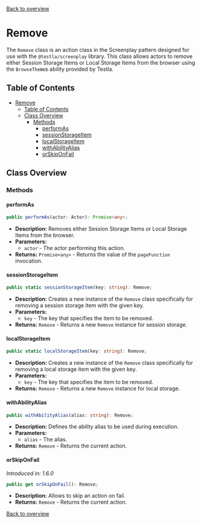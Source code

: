 [Back to overview](../../screenplay_elements.md)

# Remove

The `Remove` class is an action class in the Screenplay pattern designed for use with the `@testla/screenplay` library. This class allows actors to remove either Session Storage Items or Local Storage Items from the browser using the `BrowseTheWeb` ability provided by Testla.

## Table of Contents

- [Remove](#remove)
  - [Table of Contents](#table-of-contents)
  - [Class Overview](#class-overview)
    - [Methods](#methods)
      - [performAs](#performas)
      - [sessionStorageItem](#sessionstorageitem)
      - [localStorageItem](#localstorageitem)
      - [withAbilityAlias](#withabilityalias)
      - [orSkipOnFail](#orskiponfail)

## Class Overview

### Methods

#### performAs

```typescript
public performAs(actor: Actor): Promise<any>;
```

- **Description:** Removes either Session Storage Items or Local Storage Items from the browser.
- **Parameters:**
  - `actor` - The actor performing this action.
- **Returns:** `Promise<any>` - Returns the value of the `pageFunction` invocation.

#### sessionStorageItem

```typescript
public static sessionStorageItem(key: string): Remove;
```

- **Description:** Creates a new instance of the `Remove` class specifically for removing a session storage item with the given key.
- **Parameters:**
  - `key` - The key that specifies the item to be removed.
- **Returns:** `Remove` - Returns a new `Remove` instance for session storage.

#### localStorageItem

```typescript
public static localStorageItem(key: string): Remove;
```

- **Description:** Creates a new instance of the `Remove` class specifically for removing a local storage item with the given key.
- **Parameters:**
  - `key` - The key that specifies the item to be removed.
- **Returns:** `Remove` - Returns a new `Remove` instance for local storage.

#### withAbilityAlias

```typescript
public withAbilityAlias(alias: string): Remove;
```

- **Description:** Defines the ability alias to be used during execution.
- **Parameters:**
  - `alias` - The alias.
- **Returns:** `Remove` - Returns the current action.

#### orSkipOnFail

*Introduced in: 1.6.0*

```typescript
public get orSkipOnFail(): Remove;
```

- **Description:** Allows to skip an action on fail.
- **Returns:** `Remove` - Returns the current action.

[Back to overview](../../screenplay_elements.md)